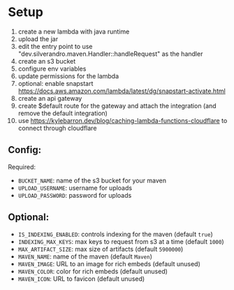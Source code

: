 # Setup

1) create a new lambda with java runtime
2) upload the jar
3) edit the entry point to use "dev.silverandro.maven.Handler::handleRequest" as the handler
4) create an s3 bucket
5) configure env variables
6) update permissions for the lambda
7) optional: enable snapstart https://docs.aws.amazon.com/lambda/latest/dg/snapstart-activate.html
8) create an api gateway
9) create $default route for the gateway and attach the integration (and remove the default integration)
10) use https://kylebarron.dev/blog/caching-lambda-functions-cloudflare to connect through cloudflare

## Config:

Required:
- `BUCKET_NAME`: name of the s3 bucket for your maven
- `UPLOAD_USERNAME`: username for uploads
- `UPLOAD_PASSWORD`: password for uploads

## Optional:
- `IS_INDEXING_ENABLED`: controls indexing for the maven (default `true`)
- `INDEXING_MAX_KEYS`: max keys to request from s3 at a time (default `1000`)
- `MAX_ARTIFACT_SIZE`: max size of artifacts (default `5900000`)
- `MAVEN_NAME`: name of the maven (default `Maven`)
- `MAVEN_IMAGE`: URL to an image for rich embeds (default unused)
- `MAVEN_COLOR`: color for rich embeds (default unused)
- `MAVEN_ICON`: URL to favicon (default unused)